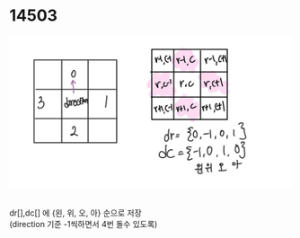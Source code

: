 # 14503

<img src="img/14503.jpg" title="" alt="14503"></img><br/>

<br>
dr[],dc[] 에 {왼, 위, 오, 아} 순으로 저장<br>(direction 기준 -1씩하면서 4번 돌수 있도록)
